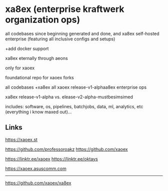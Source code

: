 # xa8ex (enterprise kraftwerk organization ops)

all codebases since beginning generated and done, and xa8ex self-hosted enterprise (featuring all inclusive configs and setups)

+add docker support

xa8ex eternally through aeons 

only for xaoex

foundational repo for xaoex forks

all codebases +xa8ex all xaoex release-v1-alphaa8ex enterprise ops

xa8ex release-v1-alpha vs. elease-v2-alpha-mustbesimsimed

includes: software, os, pipelines, batchjobs, data, ml, analytics, etc (everything i know maxed out)...


Links
------------------------------------

https://xaoex.st


https://github.com/professoroakz
https://github.com/xaoex

https://linktr.ee/xaoex
https://linktr.ee/oktays

https://xaoex.asuscomm.com

-----
https://github.com/xaoex/xa8ex
